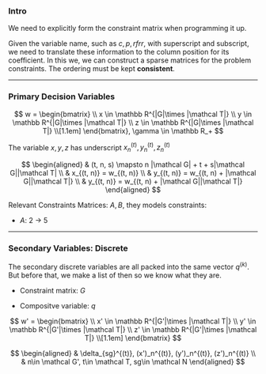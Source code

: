 ### **Intro**

We need to explicitly form the constraint matrix when programming it up. 

Given the variable name, such as $c, p, rfrr$, with superscript and subscript, we need to translate these information to the column position for its coefficient. In this we, we can construct a sparse matrices for the problem constraints. The ordering must be kept **consistent**. 


---
### **Primary Decision Variables**


$$
w = \begin{bmatrix}
    \\
    x \in \mathbb R^{|G|\times |\mathcal T|}
    \\
    y \in \mathbb R^{|G|\times |\mathcal T|}
    \\
    z \in \mathbb R^{|G|\times |\mathcal T|}
    \\[1.1em]
\end{bmatrix}, \gamma \in \mathbb R_+
$$

The variable $x, y, z$ has underscript $x_n^{(t)},y_n^{(t)},z_n^{(t)}$

$$
\begin{aligned}
    & (t, n, s) \mapsto n |\mathcal G| + t + s|\mathcal G||\mathcal T|
    \\
    & x_{(t, n)} = w_{(t, n)}
    \\
    & y_{(t, n)} = w_{(t, n) + |\mathcal G||\mathcal T|}
    \\
    & y_{(t, n)} = w_{(t, n) + |\mathcal G||\mathcal T|}
\end{aligned}
$$

Relevant Constraints Matrices: $A, B$, they models constraints: 

* $A$: 2 -> 5



---
### **Secondary Variables: Discrete**

The secondary discrete variables are all packed into the same vector $q^{(k)}$. But before that, we make a list of then so we know what they are. 

* Constraint matrix: $G$

* Compositve variable: $q$

$$
w' = \begin{bmatrix}
    \\
    x' \in \mathbb R^{|G'|\times |\mathcal T|}
    \\
    y' \in \mathbb R^{|G'|\times |\mathcal T|}
    \\
    z' \in \mathbb R^{|G'|\times |\mathcal T|}
    \\[1.1em]
\end{bmatrix}
$$

$$
\begin{aligned}
    & \delta_{sg}^{(t)}, (x')_n^{(t)}, (y')_n^{(t)}, (z')_n^{(t)}
    \\
    & n\in \mathcal G', t\in \mathcal T, sg\in \mathcal N
\end{aligned}
$$




